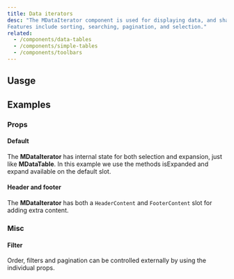 ```yaml
---
title: Data iterators
desc: "The MDataIterator component is used for displaying data, and shares a majority of its functionality with the MDataTable component.
Features include sorting, searching, pagination, and selection."
related:
  - /components/data-tables
  - /components/simple-tables
  - /components/toolbars
---
```


## Uasge

<data-iterators-usage></data-iterators-usage>

## Examples

### Props

#### Default

The **MDataIterator** has internal state for both selection and expansion, just like **MDataTable**. In this example we use
the methods isExpanded and expand available on the default slot.

<example file="" />

#### Header and footer

The **MDataIterator**  has both a `HeaderContent` and `FooterContent` slot for adding extra content.

<example file="" />

### Misc

#### Filter

Order, filters and pagination can be controlled externally by using the individual props.

<example file="" />